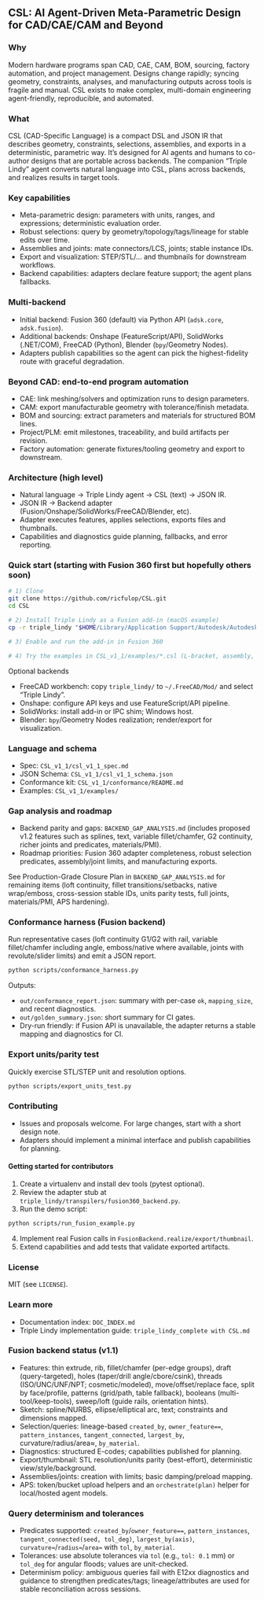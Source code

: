 ## CSL: AI Agent-Driven Meta-Parametric Design for CAD/CAE/CAM and Beyond

### Why
Modern hardware programs span CAD, CAE, CAM, BOM, sourcing, factory automation, and project management. Designs change rapidly; syncing geometry, constraints, analyses, and manufacturing outputs across tools is fragile and manual. CSL exists to make complex, multi-domain engineering agent-friendly, reproducible, and automated.

### What
CSL (CAD-Specific Language) is a compact DSL and JSON IR that describes geometry, constraints, selections, assemblies, and exports in a deterministic, parametric way. It’s designed for AI agents and humans to co-author designs that are portable across backends. The companion “Triple Lindy” agent converts natural language into CSL, plans across backends, and realizes results in target tools.

### Key capabilities
- Meta-parametric design: parameters with units, ranges, and expressions; deterministic evaluation order.
- Robust selections: query by geometry/topology/tags/lineage for stable edits over time.
- Assemblies and joints: mate connectors/LCS, joints; stable instance IDs.
- Export and visualization: STEP/STL/… and thumbnails for downstream workflows.
- Backend capabilities: adapters declare feature support; the agent plans fallbacks.

### Multi-backend
- Initial backend: Fusion 360 (default) via Python API (`adsk.core`, `adsk.fusion`).
- Additional backends: Onshape (FeatureScript/API), SolidWorks (.NET/COM), FreeCAD (Python), Blender (`bpy`/Geometry Nodes).
- Adapters publish capabilities so the agent can pick the highest-fidelity route with graceful degradation.

### Beyond CAD: end-to-end program automation
- CAE: link meshing/solvers and optimization runs to design parameters.
- CAM: export manufacturable geometry with tolerance/finish metadata.
- BOM and sourcing: extract parameters and materials for structured BOM lines.
- Project/PLM: emit milestones, traceability, and build artifacts per revision.
- Factory automation: generate fixtures/tooling geometry and export to downstream.

### Architecture (high level)
- Natural language → Triple Lindy agent → CSL (text) → JSON IR.
- JSON IR → Backend adapter (Fusion/Onshape/SolidWorks/FreeCAD/Blender, etc).
- Adapter executes features, applies selections, exports files and thumbnails.
- Capabilities and diagnostics guide planning, fallbacks, and error reporting.

### Quick start (starting with Fusion 360 first but hopefully others soon)
```bash
# 1) Clone
git clone https://github.com/ricfulop/CSL.git
cd CSL

# 2) Install Triple Lindy as a Fusion add-in (macOS example)
cp -r triple_lindy "$HOME/Library/Application Support/Autodesk/Autodesk Fusion 360/API/AddIns/triple_lindy"

# 3) Enable and run the add-in in Fusion 360

# 4) Try the examples in CSL_v1_1/examples/*.csl (L-bracket, assembly, etc.)
```

Optional backends
- FreeCAD workbench: copy `triple_lindy/` to `~/.FreeCAD/Mod/` and select “Triple Lindy”.
- Onshape: configure API keys and use FeatureScript/API pipeline.
- SolidWorks: install add-in or IPC shim; Windows host.
- Blender: `bpy`/Geometry Nodes realization; render/export for visualization.

### Language and schema
- Spec: `CSL_v1_1/csl_v1_1_spec.md`
- JSON Schema: `CSL_v1_1/csl_v1_1_schema.json`
- Conformance kit: `CSL_v1_1/conformance/README.md`
- Examples: `CSL_v1_1/examples/`

### Gap analysis and roadmap
- Backend parity and gaps: `BACKEND_GAP_ANALYSIS.md` (includes proposed v1.2 features such as splines, text, variable fillet/chamfer, G2 continuity, richer joints and predicates, materials/PMI).
- Roadmap priorities: Fusion 360 adapter completeness, robust selection predicates, assembly/joint limits, and manufacturing exports.

See Production-Grade Closure Plan in `BACKEND_GAP_ANALYSIS.md` for remaining items (loft continuity, fillet transitions/setbacks, native wrap/emboss, cross-session stable IDs, units parity tests, full joints, materials/PMI, APS hardening).

### Conformance harness (Fusion backend)
Run representative cases (loft continuity G1/G2 with rail, variable fillet/chamfer including angle, emboss/native where available, joints with revolute/slider limits) and emit a JSON report.

```bash
python scripts/conformance_harness.py
```

Outputs:
- `out/conformance_report.json`: summary with per-case `ok`, `mapping_size`, and recent diagnostics.
- `out/golden_summary.json`: short summary for CI gates.
- Dry-run friendly: if Fusion API is unavailable, the adapter returns a stable mapping and diagnostics for CI.

### Export units/parity test
Quickly exercise STL/STEP unit and resolution options.

```bash
python scripts/export_units_test.py
```

### Contributing
- Issues and proposals welcome. For large changes, start with a short design note.
- Adapters should implement a minimal interface and publish capabilities for planning.

#### Getting started for contributors 
1) Create a virtualenv and install dev tools (pytest optional).
2) Review the adapter stub at `triple_lindy/transpilers/fusion360_backend.py`.
3) Run the demo script:
```bash
python scripts/run_fusion_example.py
```
4) Implement real Fusion calls in `FusionBackend.realize/export/thumbnail`.
5) Extend capabilities and add tests that validate exported artifacts.

### License
MIT (see `LICENSE`).

### Learn more
- Documentation index: `DOC_INDEX.md`
- Triple Lindy implementation guide: `triple_lindy_complete with CSL.md`

### Fusion backend status (v1.1)
- Features: thin extrude, rib, fillet/chamfer (per-edge groups), draft (query-targeted), holes (taper/drill angle/cbore/csink), threads (ISO/UNC/UNF/NPT; cosmetic/modeled), move/offset/replace face, split by face/profile, patterns (grid/path, table fallback), booleans (multi-tool/keep-tools), sweep/loft (guide rails, orientation hints).
- Sketch: spline/NURBS, ellipse/elliptical arc, text; constraints and dimensions mapped.
- Selection/queries: lineage-based `created_by`, `owner_feature==`, `pattern_instances`, `tangent_connected`, `largest_by`, curvature/radius/area≈, `by_material`.
- Diagnostics: structured E-codes; capabilities published for planning.
- Export/thumbnail: STL resolution/units parity (best-effort), deterministic view/style/background.
- Assemblies/joints: creation with limits; basic damping/preload mapping.
- APS: token/bucket upload helpers and an `orchestrate(plan)` helper for local/hosted agent models.

### Query determinism and tolerances
- Predicates supported: `created_by`/`owner_feature==`, `pattern_instances`, `tangent_connected(seed, tol_deg)`, `largest_by(axis)`, `curvature≈`/`radius≈`/`area≈` with `tol`, `by_material`.
- Tolerances: use absolute tolerances via `tol` (e.g., `tol: 0.1` mm) or `tol_deg` for angular floods; values are unit-checked.
- Determinism policy: ambiguous queries fail with E12xx diagnostics and guidance to strengthen predicates/tags; lineage/attributes are used for stable reconciliation across sessions.
